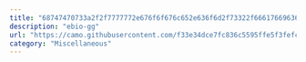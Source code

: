 ```yaml
---
title: "68747470733a2f2f7777772e676f6f676c652e636f6d2f73322f66617669636f6e733f646f6d61696e3d68747470733a2f6562696f2e6767"
description: "ebio-gg"
url: "https://camo.githubusercontent.com/f33e34dce7fc836c5595ffe5f3fefc519f6f67316b04d3acbfb43c7679253b69/68747470733a2f2f7777772e676f6f676c652e636f6d2f73322f66617669636f6e733f646f6d61696e3d68747470733a2f6562696f2e6767"
category: "Miscellaneous"
---
```

